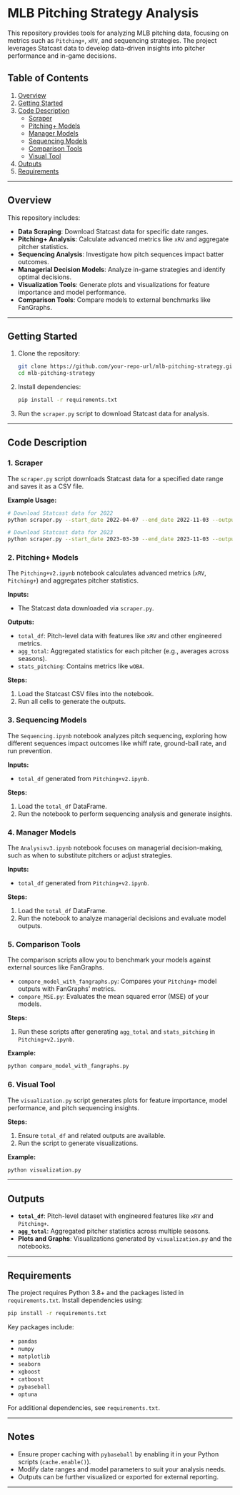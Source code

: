 # MLB Pitching Strategy Analysis

This repository provides tools for analyzing MLB pitching data, focusing on metrics such as `Pitching+`, `xRV`, and sequencing strategies. The project leverages Statcast data to develop data-driven insights into pitcher performance and in-game decisions.

## Table of Contents

1. [Overview](#overview)
2. [Getting Started](#getting-started)
3. [Code Description](#code-description)
    - [Scraper](#scraper)
    - [Pitching+ Models](#pitching-models)
    - [Manager Models](#manager-models)
    - [Sequencing Models](#sequencing-models)
    - [Comparison Tools](#comparison-tools)
    - [Visual Tool](#visual-tool)
4. [Outputs](#outputs)
5. [Requirements](#requirements)

---

## Overview

This repository includes:

- **Data Scraping**: Download Statcast data for specific date ranges.
- **Pitching+ Analysis**: Calculate advanced metrics like `xRV` and aggregate pitcher statistics.
- **Sequencing Analysis**: Investigate how pitch sequences impact batter outcomes.
- **Managerial Decision Models**: Analyze in-game strategies and identify optimal decisions.
- **Visualization Tools**: Generate plots and visualizations for feature importance and model performance.
- **Comparison Tools**: Compare models to external benchmarks like FanGraphs.

---

## Getting Started

1. Clone the repository:
    ```bash
    git clone https://github.com/your-repo-url/mlb-pitching-strategy.git
    cd mlb-pitching-strategy
    ```

2. Install dependencies:
    ```bash
    pip install -r requirements.txt
    ```

3. Run the `scraper.py` script to download Statcast data for analysis.

---

## Code Description

### 1. Scraper

The `scraper.py` script downloads Statcast data for a specified date range and saves it as a CSV file.

**Example Usage:**
```bash
# Download Statcast data for 2022
python scraper.py --start_date 2022-04-07 --end_date 2022-11-03 --output_file statcast_2022.csv

# Download Statcast data for 2023
python scraper.py --start_date 2023-03-30 --end_date 2023-11-03 --output_file statcast_2023.csv
```

### 2. Pitching+ Models

The `Pitching+v2.ipynb` notebook calculates advanced metrics (`xRV`, `Pitching+`) and aggregates pitcher statistics.

**Inputs:**
- The Statcast data downloaded via `scraper.py`.

**Outputs:**
- `total_df`: Pitch-level data with features like `xRV` and other engineered metrics.
- `agg_total`: Aggregated statistics for each pitcher (e.g., averages across seasons).
- `stats_pitching`: Contains metrics like `wOBA`.

**Steps:**
1. Load the Statcast CSV files into the notebook.
2. Run all cells to generate the outputs.

### 3. Sequencing Models

The `Sequencing.ipynb` notebook analyzes pitch sequencing, exploring how different sequences impact outcomes like whiff rate, ground-ball rate, and run prevention.

**Inputs:**
- `total_df` generated from `Pitching+v2.ipynb`.

**Steps:**
1. Load the `total_df` DataFrame.
2. Run the notebook to perform sequencing analysis and generate insights.

### 4. Manager Models

The `Analysisv3.ipynb` notebook focuses on managerial decision-making, such as when to substitute pitchers or adjust strategies.

**Inputs:**
- `total_df` generated from `Pitching+v2.ipynb`.

**Steps:**
1. Load the `total_df` DataFrame.
2. Run the notebook to analyze managerial decisions and evaluate model outputs.

### 5. Comparison Tools

The comparison scripts allow you to benchmark your models against external sources like FanGraphs.

- `compare_model_with_fangraphs.py`: Compares your `Pitching+` model outputs with FanGraphs' metrics.
- `compare_MSE.py`: Evaluates the mean squared error (MSE) of your models.

**Steps:**
1. Run these scripts after generating `agg_total` and `stats_pitching` in `Pitching+v2.ipynb`.

**Example:**
```bash
python compare_model_with_fangraphs.py
```

### 6. Visual Tool

The `visualization.py` script generates plots for feature importance, model performance, and pitch sequencing insights.

**Steps:**
1. Ensure `total_df` and related outputs are available.
2. Run the script to generate visualizations.

**Example:**
```bash
python visualization.py
```

---

## Outputs

- **`total_df`**: Pitch-level dataset with engineered features like `xRV` and `Pitching+`.
- **`agg_total`**: Aggregated pitcher statistics across multiple seasons.
- **Plots and Graphs**: Visualizations generated by `visualization.py` and the notebooks.

---

## Requirements

The project requires Python 3.8+ and the packages listed in `requirements.txt`. Install dependencies using:

```bash
pip install -r requirements.txt
```

Key packages include:
- `pandas`
- `numpy`
- `matplotlib`
- `seaborn`
- `xgboost`
- `catboost`
- `pybaseball`
- `optuna`

For additional dependencies, see `requirements.txt`.

---

## Notes

- Ensure proper caching with `pybaseball` by enabling it in your Python scripts (`cache.enable()`).
- Modify date ranges and model parameters to suit your analysis needs.
- Outputs can be further visualized or exported for external reporting.

---
```
